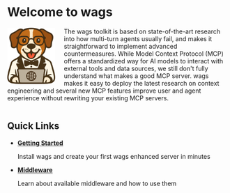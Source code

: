 # Welcome to <span class="wags-brand">wags</span>

<img src="assets/images/wags-logo.png" alt="WAGS Logo" width="110" align="left" style="margin-right: 20px;">

The <span class="wags-brand">wags</span> toolkit is based on state-of-the-art research into how multi-turn agents usually fail, and makes it straightforward to implement advanced countermeasures. While Model Context Protocol (MCP) offers a standardized way for AI models to interact with external tools and data sources, we still don't fully understand what makes a good MCP server. <span class="wags-brand">wags</span> makes it easy to deploy the latest research on context engineering and several new MCP features improve user and agent experience without rewriting your existing MCP servers.

<div style="clear: both;"></div>

## Quick Links

<div class="grid cards" markdown>

- **[Getting Started](quickstart.md)**

    Install <span class="wags-brand">wags</span> and create your first <span class="wags-brand">wags</span> enhanced server in minutes

- **[Middleware](middleware/overview.md)**

    Learn about available middleware and how to use them
</div>

